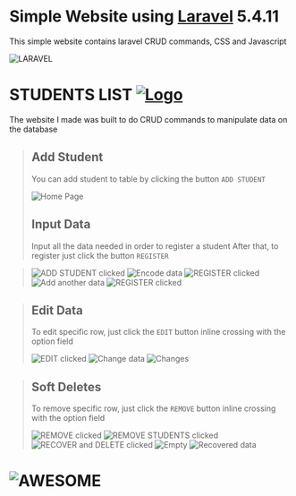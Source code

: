 # Simple Website using [Laravel](https://laravel.com/) 5.4.11
This simple website contains laravel CRUD commands, CSS and Javascript

![LARAVEL](http://www.yeebaplay.com.br/blog/wp-content/uploads/2016/10/laravel-covercover.jpg)

# STUDENTS LIST [![Logo](https://github.com/ldrin01/Web-Application-2/blob/master/assignments/screenshots/pyramid.gif)](https://github.com/ldrin01)

The website I made was built to do CRUD commands to manipulate data on the database

> ## Add Student
>You can add student to table by clicking the button `ADD STUDENT`
>
>![Home Page](https://github.com/ldrin01/Web-Application-2/blob/master/assignments/screenshots/1.PNG)
>
> ## Input Data
>Input all the data needed in order to register a student
>After that, to register just click the button `REGISTER`

>![ADD STUDENT clicked](https://github.com/ldrin01/Web-Application-2/blob/master/assignments/screenshots/2.png)
>![Encode data](https://github.com/ldrin01/Web-Application-2/blob/master/assignments/screenshots/3.png)
>![REGISTER clicked](https://github.com/ldrin01/Web-Application-2/blob/master/assignments/screenshots/4.png)
>![Add another data](https://github.com/ldrin01/Web-Application-2/blob/master/assignments/screenshots/5.png)
>![REGISTER clicked](https://github.com/ldrin01/Web-Application-2/blob/master/assignments/screenshots/6.png)

> ## Edit Data
>To edit specific row, just click the `EDIT` button inline crossing with the option field 
>
>![EDIT clicked](https://github.com/ldrin01/Web-Application-2/blob/master/assignments/screenshots/7.png)
>![Change data](https://github.com/ldrin01/Web-Application-2/blob/master/assignments/screenshots/8.png)
>![Changes](https://github.com/ldrin01/Web-Application-2/blob/master/assignments/screenshots/9.png)
>

> ## Soft Deletes 
>To remove specific row, just click the `REMOVE` button inline crossing with the option field 
>
>![REMOVE clicked](https://github.com/ldrin01/Web-Application-2/blob/master/assignments/screenshots/10.png)
>![REMOVE STUDENTS clicked](https://github.com/ldrin01/Web-Application-2/blob/master/assignments/screenshots/11.png)
>![RECOVER and DELETE clicked](https://github.com/ldrin01/Web-Application-2/blob/master/assignments/screenshots/12.png)
>![Empty](https://github.com/ldrin01/Web-Application-2/blob/master/assignments/screenshots/13.png)
>![Recovered data](https://github.com/ldrin01/Web-Application-2/blob/master/assignments/screenshots/14.png)
>
# ![AWESOME](https://cdn.rawgit.com/sindresorhus/awesome/d7305f38d29fed78fa85652e3a63e154dd8e8829/media/badge.svg)


